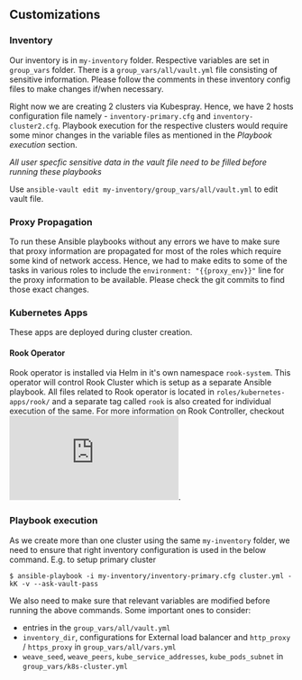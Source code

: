 ## Customizations

### Inventory

Our inventory is in `my-inventory` folder. Respective variables are set in `group_vars` folder. There is a `group_vars/all/vault.yml` file consisting of sensitive information. Please follow the comments in these inventory config files to make changes if/when necessary.

Right now we are creating 2 clusters via Kubespray. Hence, we have 2 hosts configuration file namely - `inventory-primary.cfg` and `inventory-cluster2.cfg`. Playbook execution for the respective clusters would require some minor changes in the variable files as mentioned in the _Playbook execution_ section.

*All user specfic sensitive data in the vault file need to be filled before running these playbooks*

Use `ansible-vault edit my-inventory/group_vars/all/vault.yml` to edit vault file.


### Proxy Propagation

To run these Ansible playbooks without any errors we have to make sure that proxy information are propagated for most of the roles which require some kind of network access. Hence, we had to make edits to some of the tasks in various roles to include the `environment: "{{proxy_env}}"` line for the proxy information to be available. Please check the git commits to find those exact changes.

### Kubernetes Apps

These apps are deployed during cluster creation.

#### Rook Operator

Rook operator is installed via Helm in it's own namespace `rook-system`. This operator will control Rook Cluster which is setup as a separate Ansible playbook. All files related to Rook operator is located in `roles/kubernetes-apps/rook/` and a separate tag called `rook` is also created for individual execution of the same. For more information on Rook Controller, checkout ![it's docs](https://rook.github.io/docs/rook/master/kubernetes.html).

### Playbook execution

As we create more than one cluster using the same `my-inventory` folder, we need to ensure that right inventory configuration is used in the below command. E.g. to setup primary cluster
```
$ ansible-playbook -i my-inventory/inventory-primary.cfg cluster.yml -kK -v --ask-vault-pass
```

We also need to make sure that relevant variables are modified before running the above commands. Some important ones to consider:

- entries in the `group_vars/all/vault.yml`
- `inventory_dir`, configurations for External load balancer and `http_proxy` / `https_proxy` in `group_vars/all/vars.yml`
- `weave_seed`, `weave_peers`, `kube_service_addresses`, `kube_pods_subnet` in `group_vars/k8s-cluster.yml`
